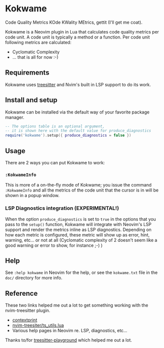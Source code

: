 # Kokwame

Code Quality Metrics
KOde KWality MEtrics, gettit (I'll get me coat).

Kokwame is a Neovim plugin in Lua that calculates code quality metrics per
code unit.  A code unit is typically a method or a function.
Per code unit following metrics are calculated:

  - Cyclomatic Complexity
  - ... that is all for now :-)

## Requirements
Kokwame uses [treesitter] and Nvim's built in LSP support to do its work.

## Install and setup
Kokwame can be installed via the default way of your favorite package manager.

```lua
-- The options table is an optional argument,
-- it is shown here with the default value for produce_diagnostics
require('kokwame').setup({ produce_diagnostics = false })
```

## Usage
There are 2 ways you can put Kokwame to work:

### `:KokwameInfo`
This is more of a on-the-fly mode of Kokwame; you issue the command
`:KokwameInfo` and all the metrics of the code unit that the cursor is in will
be shown in a popup window.

### LSP Diagnostics integration (EXPERIMENTAL!)
When the option `produce_diagnostics` is set to `true` in the options that you
pass to the `setup()` function, Kokwame will integrate with Neovim's LSP
support and render the metrics inline as LSP diagnostics.
Depending on how each metric is configured, these metric will show up as
error, hint, warning, etc... or not at all (Cyclomatic complexity of 2 doesn't
seem like a good warning or error to show, for instance ;-) )

## Help
See `:help kokwame` in Neovim for the help, or see the `kokwame.txt` file in
the `doc/` directory for more info.

## Reference
These two links helped me out a lot to get something working with the
nvim-treesitter plugin.  

  - [contextprint](https://github.com/polarmutex/contextprint.nvim/blob/main/lua/contextprint/nodes.lua)
  - [nvim-treesiter/ts_utils.lua](https://github.com/nvim-treesitter/nvim-treesitter/blob/master/lua/nvim-treesitter/ts_utils.lua)
  - Various help pages in Neovim re. LSP, diagnostics, etc...

Thanks to/for [treesitter-playground](https://github.com/nvim-treesitter/playground) which helped me out a lot.

[treesitter]: https://github.com/nvim-treesitter/nvim-treesitter

<!--:vim:tw=78:wrapmargin=78:spell::-->
